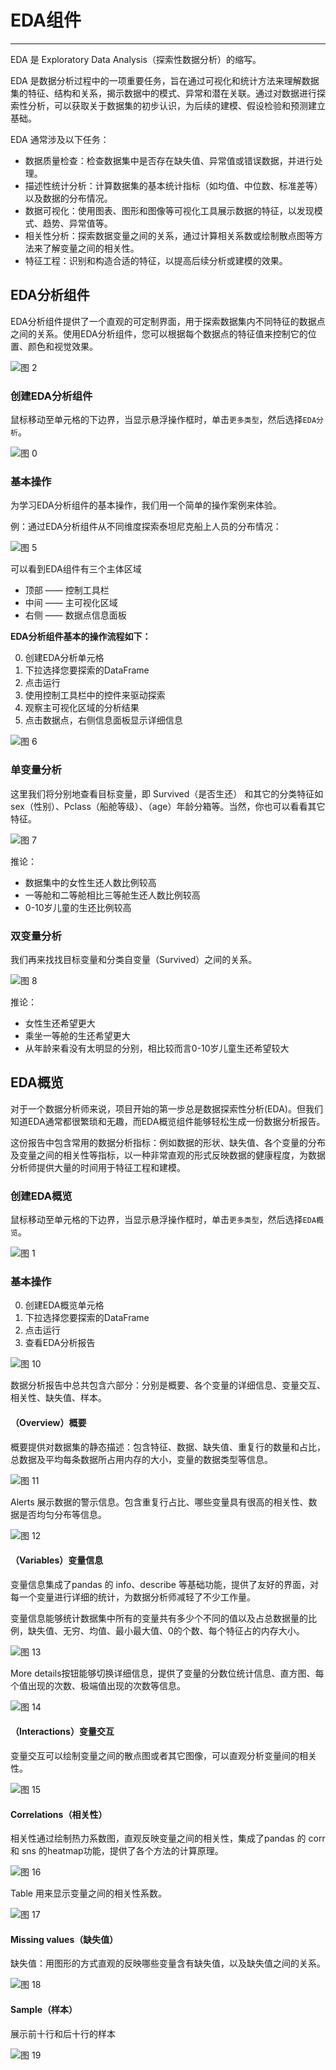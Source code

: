 # EDA组件
---

EDA 是 Exploratory Data Analysis（探索性数据分析）的缩写。

EDA 是数据分析过程中的一项重要任务，旨在通过可视化和统计方法来理解数据集的特征、结构和关系，揭示数据中的模式、异常和潜在关联。通过对数据进行探索性分析，可以获取关于数据集的初步认识，为后续的建模、假设检验和预测建立基础。

EDA 通常涉及以下任务：

- 数据质量检查：检查数据集中是否存在缺失值、异常值或错误数据，并进行处理。
- 描述性统计分析：计算数据集的基本统计指标（如均值、中位数、标准差等）以及数据的分布情况。
- 数据可视化：使用图表、图形和图像等可视化工具展示数据的特征，以发现模式、趋势、异常值等。
- 相关性分析：探索数据变量之间的关系，通过计算相关系数或绘制散点图等方法来了解变量之间的相关性。
- 特征工程：识别和构造合适的特征，以提高后续分析或建模的效果。

## EDA分析组件

<!-- EDA分析组件提供用户用可视化的方式理解和分析机器学习数据集。

使用EDA分析组件能够快速探索数据集特征的分布情况，帮助用户以不同粒度查看数据的整体情况。 -->

<!-- EDA分析组件提供了一个交互式界面，用于探索数据集所有不同特征的数据点之间的关系。

可视化交互图表中的每个单元代表一个数据点。用户可通过按特征值在多个维度上对数据点进行分析和探索。 -->

EDA分析组件提供了一个直观的可定制界面，用于探索数据集内不同特征的数据点之间的关系。使用EDA分析组件，您可以根据每个数据点的特征值来控制它的位置、颜色和视觉效果。

![图 2](../images/bed0c4d929cd4c23197040fae666325b343fb400c5822496bfff264409ca7a5a.png)  


### 创建EDA分析组件

鼠标移动至单元格的下边界，当显示悬浮操作框时，单击`更多类型`，然后选择`EDA分析`。

<!-- ![图 1](../images/edaanyll.png)   -->

![图 0](../images/f0c358314c60580ee93eb9dfa52a8c11185c641298f38b5dba5cb414aec86406.png)  


### 基本操作

为学习EDA分析组件的基本操作，我们用一个简单的操作案例来体验。

例：通过EDA分析组件从不同维度探索泰坦尼克船上人员的分布情况：

![图 5](../images/fdc9abc0e5c04ca8967f5ce51e5fb23503937a731353ad11aeeed3ce30318b72.gif)  

可以看到EDA组件有三个主体区域

- 顶部 —— 控制工具栏
- 中间 —— 主可视化区域
- 右侧 —— 数据点信息面板

**EDA分析组件基本的操作流程如下：**

0. 创建EDA分析单元格
1. 下拉选择您要探索的DataFrame
2. 点击运行
3. 使用控制工具栏中的控件来驱动探索
4. 观察主可视化区域的分析结果
5. 点击数据点，右侧信息面板显示详细信息

<!-- ![](/assets/edafexnxx.png) -->
![图 6](../images/5a7a1f204007f839c9b5d273a70894ad83dfbb4625ad29370e9405844077b120.png)  



### 单变量分析
 

这里我们将分别地查看目标变量，即 Survived（是否生还） 和其它的分类特征如sex（性别）、Pclass（船舱等级）、（age）年龄分箱等。当然，你也可以看看其它特征。

![图 7](../images/c27220d55dad289a1d7616447aa51212ca50a6ae9eb24f88842c87f800bd9b00.gif)  

推论：

- 数据集中的女性生还人数比例较高
- 一等舱和二等舱相比三等舱生还人数比例较高
- 0-10岁儿童的生还比例较高

<!-- Dive有三个区域。顶部的控制工具栏、主可视化和数据点信息面板。
一旦数据被加载到可视化中，用户就可以通过操纵工具栏中的控件来驱动探索。共有四个部分，单击时每个部分都会展开。它们是镶嵌、颜色、显示和定位。
镶嵌面控件
Dive的主要功能是以网格形式排列记录。这被称为镶嵌，有两个方向可以独立控制：垂直（基于行）和水平（基于列）方向。
当您在任一方向上选择要镶嵌的特征时，Dive将根据该特征对项目进行挖掘。对于数值，Dive将数值范围划分为大小相等的数字段。对于字符串值，Dive将共享相同字符串值的项目放在一起，如果太多，则将这些项目放在标记为“其他”的桶中。
此外，包含空格的字符串值可以被视为一个无差别的单词包。当用户选中单词袋框时，Dive会根据最常用的单词将项目放在一起进行排列。这项功能将来可能会被彻底更改或删除。
定位控制装置
默认情况下，Dive将通过堆叠项目来排列网格的每个单元格中的项目。或者，可以将项目放置在散点图中。当“镶嵌面”设置为（无）时，这是最有用的。
具有数值的特征可用于散点图定位。值不是数字的任何项目仍将显示，但该值将强制为零。
颜色控制
使用“颜色控制”可以指定用于为各个项目着色的字段。
如果没有指定精灵图谱，Dive将选择一个特征进行着色。选择算法会优先考虑具有少量唯一值的特征，例如分类特征。
显示控件
使用“显示控制”（Display Controls）可以指定“分段”（Dive）将渲染到每个点上的内容。如果已经指定了精灵图谱，则Dive将默认显示每个点的精灵。如果不是，则Dive将选择其值最唯一的特征，然后将这些字符串渲染为圆形背景顶部的文本。
无论是否使用精灵图集，都可以使用“显示”下拉菜单以交互方式控制渲染到点的功能。 -->

### 双变量分析
 

我们再来找找目标变量和分类自变量（Survived）之间的关系。

![图 8](../images/1283f020528178912efe9109ed66be14ae56f558a48712cb21fd01d972dfed75.gif)  

推论：

- 女性生还希望更大
- 乘坐一等舱的生还希望更大
- 从年龄来看没有太明显的分别，相比较而言0-10岁儿童生还希望较大
  
## EDA概览

对于一个数据分析师来说，项目开始的第一步总是数据探索性分析(EDA)。但我们知道EDA通常都很繁琐和无趣，而EDA概览组件能够轻松生成一份数据分析报告。

这份报告中包含常用的数据分析指标：例如数据的形状、缺失值、各个变量的分布及变量之间的相关性等指标，以一种非常直观的形式反映数据的健康程度，为数据分析师提供大量的时间用于特征工程和建模。


### 创建EDA概览

鼠标移动至单元格的下边界，当显示悬浮操作框时，单击`更多类型`，然后选择`EDA概览`。

<!-- ![图 2](../images/edawholeview.png)   -->
![图 1](../images/8b2f3e7d46df1a0044b3da0db2105c6e449a1b6f63bfc7bebe3446307457ae4b.png)  



### 基本操作

0. 创建EDA概览单元格
1. 下拉选择您要探索的DataFrame
2. 点击运行
3. 查看EDA分析报告

![图 10](../images/b74efb5ede6736c6716340e43c703cc5e72a272cf179fa83f9821c604af4bafa.png)  

<!-- 1. 下拉框选择数据集。
2. 数据集总览。
3. 各特征变量的值分布。
4. 散点分布图。
5. 相关系数。
6. 缺失值统计。
7. 样例记录。 -->

<!-- ![](/assets/edagailan.png) -->

数据分析报告中总共包含六部分：分别是概要、各个变量的详细信息、变量交互、相关性、缺失值、样本。

#### （Overview）概要

概要提供对数据集的静态描述：包含特征、数据、缺失值、重复行的数量和占比，总数据及平均每条数据所占用内存的大小，变量的数据类型等信息。

![图 11](../images/edda9198986f403f96003a7f5d80df32af33ab34ecaf711a7962c97545d8cd87.png)  

Alerts 展示数据的警示信息。包含重复行占比、哪些变量具有很高的相关性、数据是否均匀分布等信息。

![图 12](../images/b486054407326f251c2e94681c81c60a0b56a04fe5ff85250de4d4933c468d78.png)  

#### （Variables）变量信息

变量信息集成了pandas 的 info、describe 等基础功能，提供了友好的界面，对每一个变量进行详细的统计，为数据分析师减轻了不少工作量。

变量信息能够统计数据集中所有的变量共有多少个不同的值以及占总数据量的比例，缺失值、无穷、均值、最小最大值、0的个数、每个特征占的内存大小。


![图 13](../images/161bebc3c1324b26aa05c3e947692921353a58e65604b59c8ec3a07780a2deab.png)  

More details按钮能够切换详细信息，提供了变量的分数位统计信息、直方图、每个值出现的次数、极端值出现的次数等信息。

![图 14](../images/60ad652fad27a6ff01e705aed8e2242a21ede0f41be3b91629aece9037eff29c.png)  

#### （Interactions）变量交互

变量交互可以绘制变量之间的散点图或者其它图像，可以直观分析变量间的相关性。

![图 15](../images/a071284ffa24e7af4107fb241954bef38307c23902767bf70d2b04e8fe3d5e7c.png)  


#### Correlations（相关性）

相关性通过绘制热力系数图，直观反映变量之间的相关性，集成了pandas 的 corr 和 sns 的heatmap功能，提供了各个方法的计算原理。

![图 16](../images/17388e0161119878f329c9ae66d3290f8fde4fd97e7de57e1a72037457bec150.png)  

Table 用来显示变量之间的相关性系数。

![图 17](../images/c8c5073a9319d1dff307660d759c737406d2f8e863cc179b9480a7cb3161327f.png)  

#### Missing values（缺失值）

缺失值：用图形的方式直观的反映哪些变量含有缺失值，以及缺失值之间的关系。

![图 18](../images/17eacda287bc9ed800ae3a7a011841643119d53a035ac9fd2a6cd737b83beed0.gif)  

#### Sample（样本）

展示前十行和后十行的样本

![图 19](../images/a6713027f0a71705bdadec6b5c3e2a11f0da9c3587b405e093328c49b29a656e.gif)  
